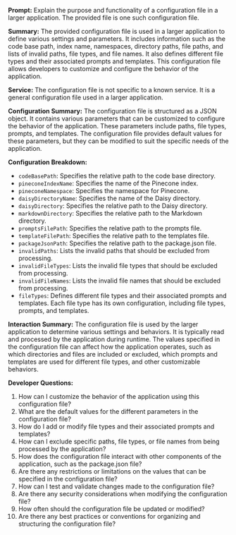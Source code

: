 **Prompt:**
Explain the purpose and functionality of a configuration file in a larger application. The provided file is one such configuration file.

**Summary:**
The provided configuration file is used in a larger application to define various settings and parameters. It includes information such as the code base path, index name, namespaces, directory paths, file paths, and lists of invalid paths, file types, and file names. It also defines different file types and their associated prompts and templates. This configuration file allows developers to customize and configure the behavior of the application.

**Service:**
The configuration file is not specific to a known service. It is a general configuration file used in a larger application.

**Configuration Summary:**
The configuration file is structured as a JSON object. It contains various parameters that can be customized to configure the behavior of the application. These parameters include paths, file types, prompts, and templates. The configuration file provides default values for these parameters, but they can be modified to suit the specific needs of the application.

**Configuration Breakdown:**
- `codeBasePath`: Specifies the relative path to the code base directory.
- `pineconeIndexName`: Specifies the name of the Pinecone index.
- `pineconeNamespace`: Specifies the namespace for Pinecone.
- `daisyDirectoryName`: Specifies the name of the Daisy directory.
- `daisyDirectory`: Specifies the relative path to the Daisy directory.
- `markdownDirectory`: Specifies the relative path to the Markdown directory.
- `promptsFilePath`: Specifies the relative path to the prompts file.
- `templateFilePath`: Specifies the relative path to the templates file.
- `packageJsonPath`: Specifies the relative path to the package.json file.
- `invalidPaths`: Lists the invalid paths that should be excluded from processing.
- `invalidFileTypes`: Lists the invalid file types that should be excluded from processing.
- `invalidFileNames`: Lists the invalid file names that should be excluded from processing.
- `fileTypes`: Defines different file types and their associated prompts and templates. Each file type has its own configuration, including file types, prompts, and templates.

**Interaction Summary:**
The configuration file is used by the larger application to determine various settings and behaviors. It is typically read and processed by the application during runtime. The values specified in the configuration file can affect how the application operates, such as which directories and files are included or excluded, which prompts and templates are used for different file types, and other customizable behaviors.

**Developer Questions:**
1. How can I customize the behavior of the application using this configuration file?
2. What are the default values for the different parameters in the configuration file?
3. How do I add or modify file types and their associated prompts and templates?
4. How can I exclude specific paths, file types, or file names from being processed by the application?
5. How does the configuration file interact with other components of the application, such as the package.json file?
6. Are there any restrictions or limitations on the values that can be specified in the configuration file?
7. How can I test and validate changes made to the configuration file?
8. Are there any security considerations when modifying the configuration file?
9. How often should the configuration file be updated or modified?
10. Are there any best practices or conventions for organizing and structuring the configuration file?